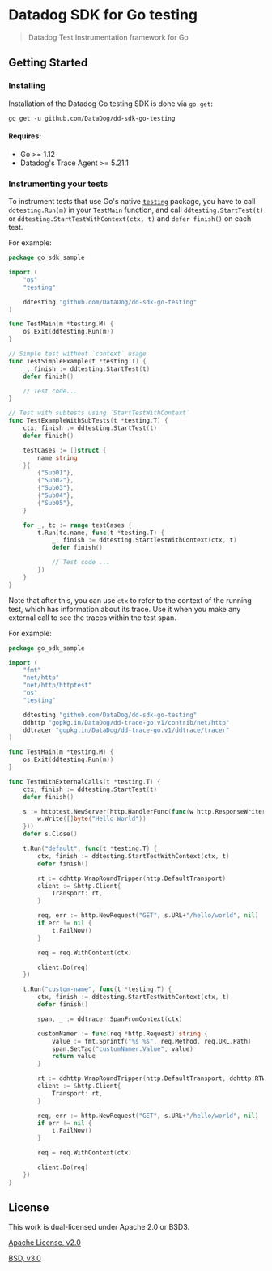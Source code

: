 # Datadog SDK for Go testing
> Datadog Test Instrumentation framework for Go

## Getting Started

### Installing
Installation of the Datadog Go testing SDK is done via `go get`:

```shell
go get -u github.com/DataDog/dd-sdk-go-testing
```

#### Requires:
- Go >= 1.12
- Datadog's Trace Agent >= 5.21.1

### Instrumenting your tests
To instrument tests that use Go's native 
[`testing`](https://golang.org/pkg/testing/) package, you have to 
call `ddtesting.Run(m)` in your `TestMain` function, and call
`ddtesting.StartTest(t)` or `ddtesting.StartTestWithContext(ctx, t)`
and `defer finish()` on each test.

For example:

```go
package go_sdk_sample

import (
	"os"
	"testing"

	ddtesting "github.com/DataDog/dd-sdk-go-testing"
)

func TestMain(m *testing.M) {
	os.Exit(ddtesting.Run(m))
}

// Simple test without `context` usage
func TestSimpleExample(t *testing.T) {
	_, finish := ddtesting.StartTest(t)
	defer finish()

	// Test code...
}

// Test with subtests using `StartTestWithContext`
func TestExampleWithSubTests(t *testing.T) {
	ctx, finish := ddtesting.StartTest(t)
	defer finish()

	testCases := []struct {
		name string
	}{
		{"Sub01"},
		{"Sub02"},
		{"Sub03"},
		{"Sub04"},
		{"Sub05"},
	}

	for _, tc := range testCases {
		t.Run(tc.name, func(t *testing.T) {
			_, finish := ddtesting.StartTestWithContext(ctx, t)
			defer finish()

			// Test code ...
		})
	}
}
```

Note that after this, you can use `ctx` to refer to the context of the running test, which has information
about its trace. Use it when you make any external call to see the traces within the test span.

For example:

```go
package go_sdk_sample

import (
	"fmt"
	"net/http"
	"net/http/httptest"
	"os"
	"testing"

	ddtesting "github.com/DataDog/dd-sdk-go-testing"
	ddhttp "gopkg.in/DataDog/dd-trace-go.v1/contrib/net/http"
	ddtracer "gopkg.in/DataDog/dd-trace-go.v1/ddtrace/tracer"
)

func TestMain(m *testing.M) {
	os.Exit(ddtesting.Run(m))
}

func TestWithExternalCalls(t *testing.T) {
	ctx, finish := ddtesting.StartTest(t)
	defer finish()

	s := httptest.NewServer(http.HandlerFunc(func(w http.ResponseWriter, r *http.Request) {
		w.Write([]byte("Hello World"))
	}))
	defer s.Close()

	t.Run("default", func(t *testing.T) {
		ctx, finish := ddtesting.StartTestWithContext(ctx, t)
		defer finish()

		rt := ddhttp.WrapRoundTripper(http.DefaultTransport)
		client := &http.Client{
			Transport: rt,
		}

		req, err := http.NewRequest("GET", s.URL+"/hello/world", nil)
		if err != nil {
			t.FailNow()
		}

		req = req.WithContext(ctx)

		client.Do(req)
	})

	t.Run("custom-name", func(t *testing.T) {
		ctx, finish := ddtesting.StartTestWithContext(ctx, t)
		defer finish()

		span, _ := ddtracer.SpanFromContext(ctx)

		customNamer := func(req *http.Request) string {
			value := fmt.Sprintf("%s %s", req.Method, req.URL.Path)
			span.SetTag("customNamer.Value", value)
			return value
		}

		rt := ddhttp.WrapRoundTripper(http.DefaultTransport, ddhttp.RTWithResourceNamer(customNamer))
		client := &http.Client{
			Transport: rt,
		}

		req, err := http.NewRequest("GET", s.URL+"/hello/world", nil)
		if err != nil {
			t.FailNow()
		}

		req = req.WithContext(ctx)

		client.Do(req)
	})
}
```

## License

This work is dual-licensed under Apache 2.0 or BSD3.

[Apache License, v2.0](LICENSE-APACHE)

[BSD, v3.0](LICENSE-BSD3)
